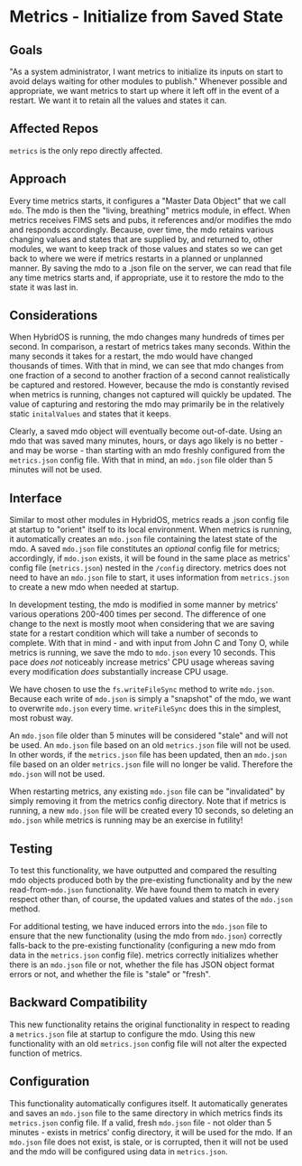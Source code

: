 # Metrics - Initialize from Saved State

## Goals

"As a system administrator, I want metrics to initialize its inputs on start to avoid delays waiting for other modules to publish." Whenever possible and appropriate, we want metrics to start up where it left off in the event of a restart. We want it to retain all the values and states it can.


## Affected Repos

`metrics` is the only repo directly affected.


## Approach

Every time metrics starts, it configures a "Master Data Object" that we call `mdo`. The mdo is then the "living, breathing" metrics module, in effect. When metrics receives FIMS sets and pubs, it references and/or modifies the mdo and responds accordingly. Because, over time, the mdo retains various changing values and states that are supplied by, and returned to, other modules, we want to keep track of those values and states so we can get back to where we were if metrics restarts in a planned or unplanned manner. By saving the mdo to a .json file on the server, we can read that file any time metrics starts and, if appropriate, use it to restore the mdo to the state it was last in.


## Considerations

When HybridOS is running, the mdo changes many hundreds of times per second. In comparison, a restart of metrics takes many seconds. Within the many seconds it takes for a restart, the mdo would have changed thousands of times. With that in mind, we can see that mdo changes from one fraction of a second to another fraction of a second cannot realistically be captured and restored. However, because the mdo is constantly revised when metrics is running, changes not captured will quickly be updated. The value of capturing and restoring the mdo may primarily be in the relatively static `initalValues` and states that it keeps.

Clearly, a saved mdo object will eventually become out-of-date. Using an mdo that was saved many minutes, hours, or days ago likely is no better - and may be worse - than starting with an mdo freshly configured from the `metrics.json` config file. With that in mind, an `mdo.json` file older than 5 minutes will not be used.


## Interface

Similar to most other modules in HybridOS, metrics reads a .json config file at startup to "orient" itself to its local environment. When metrics is running, it automatically creates an `mdo.json` file containing the latest state of the mdo. A saved `mdo.json` file constitutes an *optional* config file for metrics; accordingly, if `mdo.json` exists, it will be found in the same place as metrics' config file (`metrics.json`) nested in the `/config` directory. metrics does not need to have an `mdo.json` file to start, it uses information from `metrics.json` to create a new mdo when needed at startup.

In development testing, the mdo is modified in some manner by metrics' various operations 200-400 times per second. The difference of one change to the next is mostly moot when considering that we are saving state for a restart condition which will take a number of seconds to complete. With that in mind - and with input from John C and Tony O, while metrics is running, we save the mdo to `mdo.json` every 10 seconds. This pace *does not* noticeably increase metrics' CPU usage whereas saving every modification *does* substantially increase CPU usage.

We have chosen to use the `fs.writeFileSync` method to write `mdo.json`. Because each write of `mdo.json` is simply a "snapshot" of the mdo, we want to overwrite `mdo.json` every time. `writeFileSync` does this in the simplest, most robust way.

An `mdo.json` file older than 5 minutes will be considered "stale" and will not be used. An `mdo.json` file based on an old `metrics.json` file will not be used. In other words, if the `metrics.json` file has been updated, then an `mdo.json` file based on an older `metrics.json` file will no longer be valid. Therefore the `mdo.json` will not be used.

When restarting metrics, any existing `mdo.json` file can be "invalidated" by simply removing it from the metrics config directory. Note that if metrics is running, a new `mdo.json` file will be created every 10 seconds, so deleting an `mdo.json` while metrics is running may be an exercise in futility!


## Testing

To test this functionality, we have outputted and compared the resulting mdo objects produced both by the pre-existing functionality and by the new read-from-`mdo.json` functionality. We have found them to match in every respect other than, of course, the updated values and states of the `mdo.json` method.

For additional testing, we have induced errors into the `mdo.json` file to ensure that the new functionality (using the mdo from `mdo.json`) correctly falls-back to the pre-existing functionality (configuring a new mdo from data in the `metrics.json` config file). metrics correctly initializes whether there is an `mdo.json` file or not, whether the file has JSON object format errors or not, and whether the file is "stale" or "fresh".


## Backward Compatibility

This new functionality retains the original functionality in respect to reading a `metrics.json` file at startup to configure the mdo. Using this new functionality with an old `metrics.json` config file will not alter the expected function of metrics.


## Configuration

This functionality automatically configures itself. It automatically generates and saves an `mdo.json` file to the same directory in which metrics finds its `metrics.json` config file. If a valid, fresh `mdo.json` file - not older than 5 minutes - exists in metrics' config directory, it will be used for the mdo. If an `mdo.json` file does not exist, is stale, or is corrupted, then it will not be used and the mdo will be configured using data in `metrics.json`.